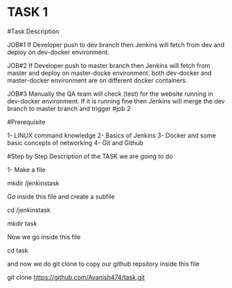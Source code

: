 # TASK 1

#Task Description

JOB#1
If Developer push to dev branch then Jenkins will fetch from dev and deploy on dev-docker environment.

JOB#2
If Developer push to master branch then Jenkins will fetch from master and deploy on master-docke environment.
both dev-docker and master-docker environment are on different docker containers.

JOB#3
Manually the QA team will check (test) for the website running in dev-docker environment. If it is running fine then Jenkins will merge the dev branch to master branch and trigger #job 2

#Prerequisite

1- LINUX command knowledge
2- Basics of Jenkins
3- Docker and some basic concepts of networking
4- Git and Github

#Step by Step Description of the TASK we are going to do

1- Make a file 


   mkdir /jenkinstask


Go inside this file and create a subfile


  cd /jenkinstask


  mkdir task


Now we go inside this file


  cd task


and now we do git clone to copy our github repsitory inside this file


git clone https://github.com/Avanish474/task.git

